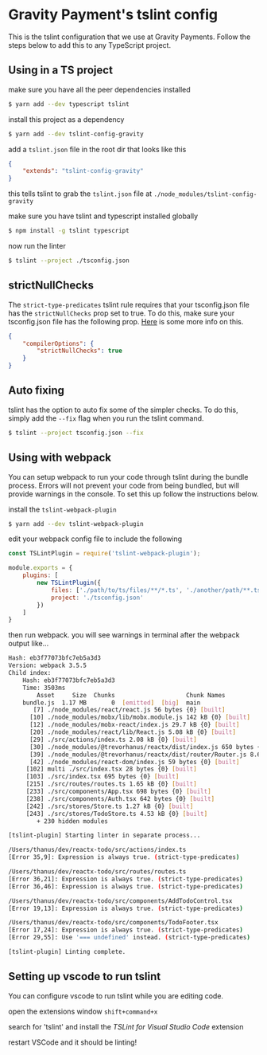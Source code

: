 # Gravity Payment's tslint config

This is the tslint configuration that we use at Gravity Payments. Follow the steps below to add this to any TypeScript project.

## Using in a TS project

make sure you have all the peer dependencies installed
```bash
$ yarn add --dev typescript tslint
```

install this project as a dependency
```bash
$ yarn add --dev tslint-config-gravity
```

add a `tslint.json` file in the root dir that looks like this
```json
{
    "extends": "tslint-config-gravity"
}
```
this tells tslint to grab the `tslint.json` file at `./node_modules/tslint-config-gravity`

 make sure you have tslint and typescript installed globally

```bash
$ npm install -g tslint typescript
```

now run the linter

```bash
$ tslint --project ./tsconfig.json
```

## strictNullChecks

The `strict-type-predicates` tslint rule requires that your tsconfig.json file has the `strictNullChecks` prop set to true. To do this, make sure your tsconfig.json file has the following prop. [Here](https://www.typescriptlang.org/docs/handbook/release-notes/typescript-2-0.html) is some more info on this.
```json
{
    "compilerOptions": {
        "strictNullChecks": true
    }
}
```

## Auto fixing

tslint has the option to auto fix some of the simpler checks. To do this, simply add the `--fix` flag when you run the tslint command.
```bash
$ tslint --project tsconfig.json --fix
```

## Using with webpack

You can setup webpack to run your code through tslint during the bundle process. Errors will not prevent your code from being bundled, but will provide warnings in the console. To set this up follow the instructions below.

install the `tslint-webpack-plugin`
```bash
$ yarn add --dev tslint-webpack-plugin
```

edit your webpack config file to include the following
```javascript
const TSLintPlugin = require('tslint-webpack-plugin');

module.exports = {
    plugins: [
        new TSLintPlugin({
            files: ['./path/to/ts/files/**/*.ts', './another/path/**.tsx'],
            project: './tsconfig.json'
        })
    ]
}
```

then run webpack. you will see warnings in terminal after the webpack output like...
```bash
Hash: eb3f77073bfc7eb5a3d3
Version: webpack 3.5.5
Child index:
    Hash: eb3f77073bfc7eb5a3d3
    Time: 3503ms
        Asset     Size  Chunks                    Chunk Names
    bundle.js  1.17 MB       0  [emitted]  [big]  main
       [7] ./node_modules/react/react.js 56 bytes {0} [built]
      [10] ./node_modules/mobx/lib/mobx.module.js 142 kB {0} [built]
      [12] ./node_modules/mobx-react/index.js 29.7 kB {0} [built]
      [20] ./node_modules/react/lib/React.js 5.08 kB {0} [built]
      [29] ./src/actions/index.ts 2.08 kB {0} [built]
      [30] ./node_modules/@trevorhanus/reactx/dist/index.js 650 bytes {0} [built]
      [39] ./node_modules/@trevorhanus/reactx/dist/router/Router.js 8.63 kB {0} [built]
      [42] ./node_modules/react-dom/index.js 59 bytes {0} [built]
     [102] multi ./src/index.tsx 28 bytes {0} [built]
     [103] ./src/index.tsx 695 bytes {0} [built]
     [215] ./src/routes/routes.ts 1.65 kB {0} [built]
     [233] ./src/components/App.tsx 698 bytes {0} [built]
     [238] ./src/components/Auth.tsx 642 bytes {0} [built]
     [242] ./src/stores/Store.ts 1.27 kB {0} [built]
     [243] ./src/stores/TodoStore.ts 4.53 kB {0} [built]
        + 230 hidden modules

[tslint-plugin] Starting linter in separate process...

/Users/thanus/dev/reactx-todo/src/actions/index.ts
[Error 35,9]: Expression is always true. (strict-type-predicates)

/Users/thanus/dev/reactx-todo/src/routes/routes.ts
[Error 36,21]: Expression is always true. (strict-type-predicates)
[Error 36,46]: Expression is always true. (strict-type-predicates)

/Users/thanus/dev/reactx-todo/src/components/AddTodoControl.tsx
[Error 19,13]: Expression is always true. (strict-type-predicates)

/Users/thanus/dev/reactx-todo/src/components/TodoFooter.tsx
[Error 17,24]: Expression is always true. (strict-type-predicates)
[Error 29,55]: Use '=== undefined' instead. (strict-type-predicates)

[tslint-plugin] Linting complete.
```

## Setting up vscode to run tslint

You can configure vscode to run tslint while you are editing code.

open the extensions window `shift+command+x`

search for 'tslint' and install the *TSLint for Visual Studio Code* extension

restart VSCode and it should be linting!

